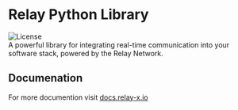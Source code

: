 # Relay Python Library
![License](https://img.shields.io/badge/Apache_2.0-green?label=License)<br>
A powerful library for integrating real-time communication into your software stack, powered by the Relay Network.

## Documenation
For more documention visit [docs.relay-x.io](https://docs.relay-x.io)